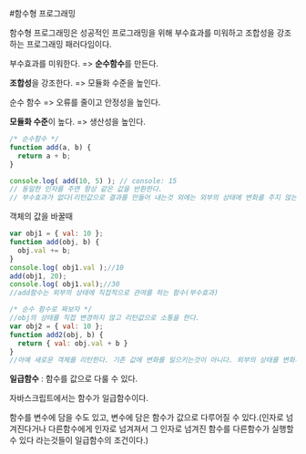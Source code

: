 #함수형 프로그래밍

함수형 프로그래밍은 성공적인 프로그래밍을 위해 부수효과를 미워하고 조합성을 강조하는 프로그래밍 패러다임이다.



부수효과를 미워한다.  => **순수함수**를 만든다.

**조합성**을 강조한다. => 모듈화 수준을 높인다.

순수 함수 => 오류를 줄이고 안정성을 높인다.

**모듈화 수준**이 높다. => 생산성을 높인다.

```javascript
/* 순수함수 */
function add(a, b) {
  return a + b;
}

console.log( add(10, 5) ); // console: 15
// 동일한 인자를 주면 항상 같은 값을 반환한다.
// 부수효과가 없다(리턴값으로 결과를 만들어 내는것 외에는 외부의 상태에 변화를 주지 않는다.)
```



객체의 값을 바꿀때

````javascript
var obj1 = { val: 10 };
function add(obj, b) {
  obj.val += b;
}
console.log( obj1.val );//10
add(obj1, 20);
console.log( obj1.val);//30
//add함수는 외부의 상태에 직접적으로 관여를 하는 함수(부수효과)

/* 순수 함수로 짜보자 */
//obj의 상태를 직접 변경하지 않고 리턴값으로 소통을 한다.
var obj2 = { val: 10 };
function add2(obj, b) {
  return { val: obj.val + b }
}
//아예 새로운 객체를 리턴한다. 기존 값에 변화를 일으키는것이 아니다. 외부의 상태를 변화시키지 않으면서, 인자로 받은 값을 직접 변화시키지 않으면서, 값을 다루어 나가는 것이다. 평가시점이 중요하지 않다(평가시점을 개발자가 다룰 수 있게 된다.). 언제 실행해도 항상 동일한 값을 리턴한다. => 조합성이 높다. 안전하고 다루기 쉬운 함수가 된다.
````



**일급함수** : 함수를 값으로 다룰 수 있다.

자바스크립트에서는 함수가 일급함수이다.

함수를 변수에 담을 수도 있고, 변수에 담은 함수가 값으로 다루어질 수 있다.(인자로 넘겨진다거나 다른함수에게 인자로 넘겨져서 그 인자로 넘겨진 함수를 다른함수가 실행할 수 있다 라는것들이 일급함수의 조건이다.)

